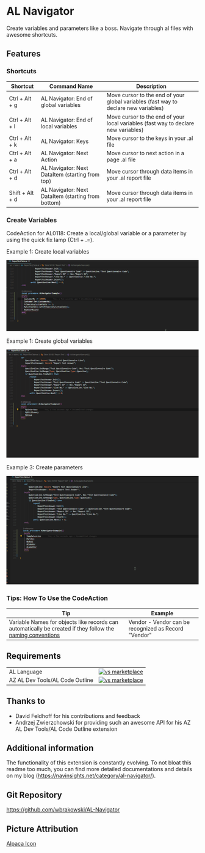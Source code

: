 # AL Navigator

Create variables and parameters like a boss. Navigate through al files with awesome shortcuts.

## Features

### Shortcuts

|Shortcut   |Command Name   |Description   |
|---|---|---|
|Ctrl + Alt + g   |AL Navigator: End of global variables  |Move cursor to the end of your global variables (fast way to declare new variables)   |
|Ctrl + Alt + l   |AL Navigator: End of local variables   |Move cursor to the end of your local variables (fast way to declare new variables)   |
|Ctrl + Alt + k   |AL Navigator: Keys  |Move cursor to the keys in your .al file    |
|Ctrl + Alt + a   |AL Navigator: Next Action   |Move cursor to next action in a page .al file   |
|Ctrl + Alt + d   |AL Navigator: Next DataItem (starting from top)  |Move cursor through data items in your .al report file    |
|Shift + Alt + d   |AL Navigator: Next DataItem (starting from bottom)   |Move cursor through data items in your .al report file    |

### Create Variables

CodeAction for AL0118: Create a local/global variable or a parameter by using the quick fix lamp (Ctrl + .=).

Example 1: Create local variables

![Create Variables 1](resources/ALNavigator1.gif)

Example 1: Create global variables

![Create Variables 2](resources/ALNavigator2.gif)

Example 3: Create parameters

![Create Variables 3](resources/ALNavigator3.gif)

### Tips: How To Use the CodeAction
|Tip   |Example   |
|---|---|
|Variable Names for objects like records can automatically be created if they follow the [naming conventions](https://docs.microsoft.com/en-us/dynamics365/business-central/dev-itpro/compliance/apptest-bestpracticesforalcode#variable-and-field-naming "naming conventions")|Vendor - Vendor can be recognized as Record "Vendor"


## Requirements

|              |         |
|--------------|---------|
| AL Language               | [![vs marketplace](https://img.shields.io/vscode-marketplace/v/ms-dynamics-smb.al.svg?label=vs%20marketplace)](https://marketplace.visualstudio.com/items?itemName=ms-dynamics-smb.al) |
| AZ AL Dev Tools/AL Code Outline           | [![vs marketplace](https://img.shields.io/vscode-marketplace/v/andrzejzwierzchowski.al-code-outline.svg?label=vs%20marketplace)](https://marketplace.visualstudio.com/items?itemName=andrzejzwierzchowski.al-code-outline) |

## Thanks to
- David Feldhoff for his contributions and feedback
- Andrzej Zwierzchowski for providing such an awesome API for his AZ AL Dev Tools/AL Code Outline extension

## Additional information
The functionality of this extension is constantly evolving.
To not bloat this readme too much, you can find more detailed documentations and details on my blog (https://navinsights.net/category/al-navigator/).

## Git Repository

https://github.com/wbrakowski/AL-Navigator

## Picture Attribution
<a href="https://vectorified.com/alpaca-icon">Alpaca Icon</a>
